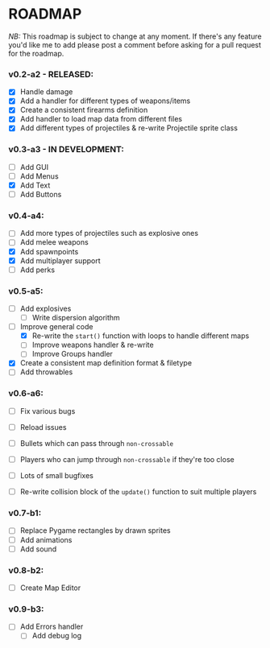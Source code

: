 # ROADMAP

*NB:* This roadmap is subject to change at any moment. If there's any feature you'd like me to add please post a comment before asking for a pull request for the roadmap.

### v0.2-a2 - RELEASED:

- [x] Handle damage
- [x] Add a handler for different types of weapons/items 
- [x] Create a consistent firearms definition
- [x] Add handler to load map data from different files
- [x] Add different types of projectiles & re-write Projectile sprite class

### v0.3-a3 - IN DEVELOPMENT:

- [ ] Add GUI
 - [ ] Add Menus
 - [x] Add Text
 - [ ] Add Buttons

### v0.4-a4:

- [ ] Add more types of projectiles such as explosive ones
- [ ] Add melee weapons
- [x] Add spawnpoints
- [x] Add multiplayer support
- [ ] Add perks

### v0.5-a5:

- [ ] Add explosives
  - [ ] Write dispersion algorithm
- [ ] Improve general code
  - [x] Re-write the `start()` function with loops to handle different maps
  - [ ] Improve weapons handler & re-write
  - [ ] Improve Groups handler 
- [x] Create a consistent map definition format & filetype
- [ ] Add throwables

### v0.6-a6:

- [ ] Fix various bugs
 - [ ] Reload issues
 - [ ] Bullets which can pass through `non-crossable`
 - [ ] Players who can jump through `non-crossable` if they're too close
 - [ ] Lots of small bugfixes
- [ ] Re-write collision block of the `update()` function to suit multiple players


### v0.7-b1:

- [ ] Replace Pygame rectangles by drawn sprites
 - [ ] Add animations
- [ ] Add sound

### v0.8-b2:

- [ ] Create Map Editor

### v0.9-b3:

- [ ] Add Errors handler
  - [ ] Add debug log